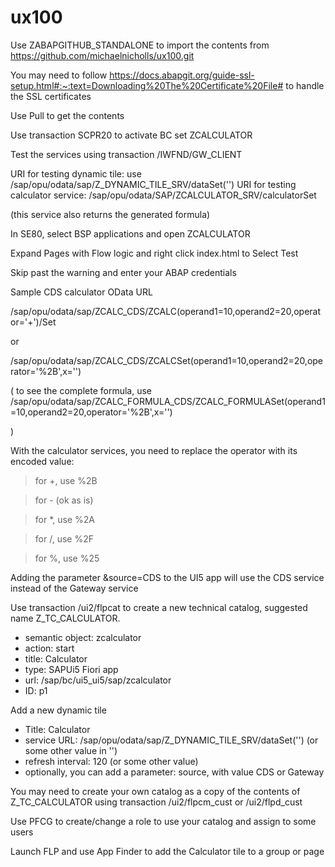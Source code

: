 # ux100

Use ZABAPGITHUB_STANDALONE to import the contents from https://github.com/michaelnicholls/ux100.git

You may need to follow https://docs.abapgit.org/guide-ssl-setup.html#:~:text=Downloading%20The%20Certificate%20File# to handle the SSL certificates

Use Pull to get the contents

Use transaction SCPR20 to activate BC set ZCALCULATOR

Test the services using transaction /IWFND/GW_CLIENT

URI for testing dynamic tile: use /sap/opu/odata/sap/Z_DYNAMIC_TILE_SRV/dataSet('')
URI for testing calculator service: /sap/opu/odata/SAP/ZCALCULATOR_SRV/calculatorSet

(this service also returns the generated formula)

In SE80, select BSP applications and open ZCALCULATOR

Expand Pages with Flow logic and right click index.html to Select Test

Skip past the warning and enter your ABAP credentials

Sample CDS calculator OData URL

/sap/opu/odata/sap/ZCALC_CDS/ZCALC(operand1=10,operand2=20,operator='+')/Set

or

/sap/opu/odata/sap/ZCALC_CDS/ZCALCSet(operand1=10,operand2=20,operator='%2B',x='')

(
to see the complete formula, use /sap/opu/odata/sap/ZCALC_FORMULA_CDS/ZCALC_FORMULASet(operand1=10,operand2=20,operator='%2B',x='')
 
)


With the calculator services, you need to replace the operator with its encoded value:

>for  +, use %2B
 
>for - (ok as is)

>for *, use %2A

>for /, use %2F

>for %, use %25

Adding the parameter &source=CDS to the UI5 app will use the CDS service instead of the Gateway service

Use transaction /ui2/flpcat to create a new technical catalog, suggested name Z_TC_CALCULATOR.

* semantic object: zcalculator
* action: start
* title: Calculator
* type: SAPUi5 Fiori app
* url: /sap/bc/ui5_ui5/sap/zcalculator
* ID: p1

Add a new dynamic tile

* Title: Calculator
* service URL: /sap/opu/odata/sap/Z_DYNAMIC_TILE_SRV/dataSet('') (or some other value in '')
* refresh interval: 120 (or some other value)
* optionally, you can add a parameter: source, with value CDS or Gateway

You may need to create your own catalog as a copy of the contents of Z_TC_CALCULATOR using transaction /ui2/flpcm_cust or /ui2/flpd_cust

Use PFCG to create/change a role to use your catalog and assign to some users

Launch FLP and use App Finder to add the Calculator tile to a group or page




